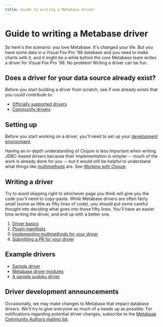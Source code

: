 ```yaml
---
title: Guide to writing a Metabase driver
---
```


# Guide to writing a Metabase driver

So here's the scenario: you love Metabase. It's changed your life. But you have some data in a Visual Fox Pro '98 database and you need to make charts with it, and it might be a while before the core Metabase team writes a driver for Visual Fox Pro '98. No problem! Writing a driver can be fun.

## Does a driver for your data source already exist?

Before you start building a driver from scratch, see if one already exists that you could contribute to:

- [Officially supported drivers](../../databases/connecting.md#connecting-to-supported-databases)
- [Community drivers](../community-drivers.md)

## Setting up

Before you start working on a driver, you'll need to set up your [development environment](../devenv.md).

Having an in-depth understanding of Clojure is less important when writing JDBC-based drivers because their implementation is simpler -- much of the work is already done for you -- but it would still be helpful to understand what things like [multimethods](https://clojure.org/reference/multimethods) are. See [Working with Clojure](../clojure.md).

## Writing a driver

Try to avoid skipping right to whichever page you think will give you the code you'll need to copy-pasta. While Metabase drivers are often fairly small (some as little as fifty lines of code), you should put some careful thought into deciding what goes into those fifty lines. You'll have an easier time writing the driver, and end up with a better one.

1. [Driver basics](basics.md)
2. [Plugin manifests](plugins.md)
3. [Implementing multimethods for your driver](multimethods.md)
4. [Submitting a PR for your driver](driver-tests.md)

## Example drivers

- [Sample driver](https://github.com/metabase/sample-driver)
- [Metabase driver modules](https://github.com/metabase/metabase/tree/master/modules/drivers)
- [A sample sudoku driver](https://github.com/metabase/sudoku-driver)

## Driver development announcements

Occasionally, we may make changes to Metabase that impact database drivers. We'll try to give everyone as much of a heads up as possible. For notifications regarding potential driver changes, subscribe to the [Metabase Community Authors mailing list](https://eepurl.com/gQcIO9).
